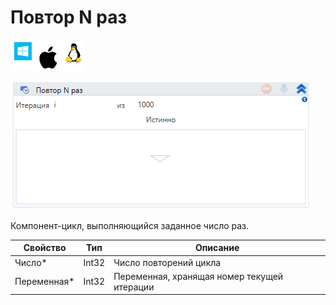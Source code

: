 # Повтор N раз

![](<../../../.gitbook/assets/image (100) (1) (10) (147).png>)

![](<../../../.gitbook/assets/image (36).png>)

Компонент-цикл, выполняющийся заданное число раз.

| Свойство     | Тип   | Описание                                    |
| ------------ | ----- | ------------------------------------------- |
| Число\*      | Int32 | Число повторений цикла                      |
| Переменная\* | Int32 | Переменная, хранящая номер текущей итерации |
